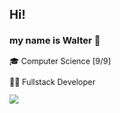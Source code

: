 ## Hi! 
### my name is Walter 👋


<p align="left">
    <p>🎓 Computer Science [9/9]</p>
    <p>👨‍💻 Fullstack Developer </p>
  <a href="https://www.linkedin.com/in/walter-ferreira-161b871b9/" alt="linkedin">
    <img src="https://img.shields.io/badge/-linkedin-1C1C1C?style=for-the-badge&logo=linkedin&logoColor=FFFFFF&link=devwalterjr@gmail.com"/>
  </a>
  
</p>

